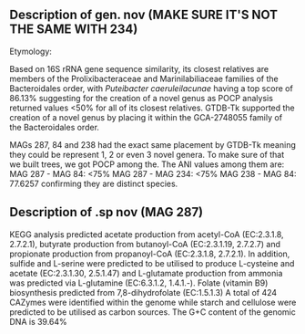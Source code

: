 ## Description of gen. nov  (MAKE SURE IT'S NOT THE SAME WITH 234)

Etymology: 


Based on 16S rRNA gene sequence similarity, 
its closest relatives are members of the Prolixibacteraceae and Marinilabiliaceae families of the 
Bacteroidales order, 
with 
*Puteibacter caeruleilacunae* having a top score of	86.13% suggesting for the creation of 
a novel genus as 
POCP analysis returned values <50% for all of its closest relatives. 
GTDB-Tk supported the creation of a novel genus by placing it 
within the 
GCA-2748055 family of the Bacteroidales order. 

MAGs 287, 84 and 238 had the exact same placement by GTDB-Tk meaning they could 
be represent 1, 2 or even 3 novel genera. 
To make sure of that we built trees, we got POCP among the. 
The ANI values among them are: 
MAG 287 - MAG 84: <75%
MAG 287 - MAG 234: <75%
MAG 238 - MAG 84:	77.6257
confirming they are distinct species. 

## Description of .sp nov (MAG 287) 

KEGG analysis predicted
acetate production from acetyl-CoA (EC:2.3.1.8, 2.7.2.1),
butyrate production from butanoyl-CoA (EC:2.3.1.19, 2.7.2.7)
and propionate production from propanoyl-CoA (EC:2.3.1.8, 2.7.2.1).
In addition,
sulfide and L-serine were predicted to be utilised to produce L-cysteine and acetate (EC:2.3.1.30, 2.5.1.47)
and L-glutamate production from ammonia was predicted via L-glutamine (EC:6.3.1.2, 1.4.1.-).
Folate (vitamin B9) biosynthesis predicted from 7,8-dihydrofolate (EC:1.5.1.3)
A total of 424 CAZymes were identified within the genome while 
starch and cellulose
were predicted to be utilised as carbon sources.
The G+C content of the genomic DNA is 39.64%
